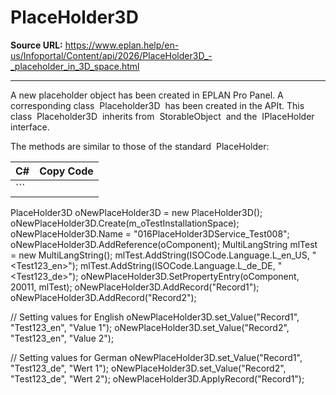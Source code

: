 # PlaceHolder3D

**Source URL:** https://www.eplan.help/en-us/Infoportal/Content/api/2026/PlaceHolder3D_-_placeholder_in_3D_space.html

---

A new placeholder object has been created in EPLAN Pro Panel. A corresponding class  Placeholder3D  has been created in the APIt. This class  Placeholder3D  inherits from  StorableObject  and the  IPlaceHolder  interface.

The methods are similar to those of the standard  PlaceHolder:

| C# | Copy Code |
| --- | --- |
| ``` 
 PlaceHolder3D oNewPlaceHolder3D = new PlaceHolder3D();
 oNewPlaceHolder3D.Create(m_oTestInstallationSpace);
 oNewPlaceHolder3D.Name = "016PlaceHolder3DService_Test008";
 oNewPlaceHolder3D.AddReference(oComponent);
 MultiLangString mlTest = new MultiLangString();
 mlTest.AddString(ISOCode.Language.L_en_US, "<Test123_en>");
 mlTest.AddString(ISOCode.Language.L_de_DE, "<Test123_de>");
 oNewPlaceHolder3D.SetPropertyEntry(oComponent, 20011, mlTest);
 oNewPlaceHolder3D.AddRecord("Record1");
 oNewPlaceHolder3D.AddRecord("Record2");
 
 // Setting values for English
 oNewPlaceHolder3D.set_Value("Record1", "Test123_en", "Value 1");
 oNewPlaceHolder3D.set_Value("Record2", "Test123_en", "Value 2");
 
 // Setting values for German
 oNewPlaceHolder3D.set_Value("Record1", "Test123_de", "Wert 1");
 oNewPlaceHolder3D.set_Value("Record2", "Test123_de", "Wert 2");
 oNewPlaceHolder3D.ApplyRecord("Record1");
 ``` | |


